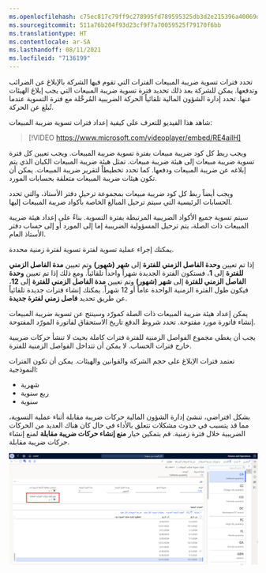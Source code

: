 ```yaml
---
ms.openlocfilehash: c75ec817c79ff9c278995fd789595325db3d2e215396a40069d64e8a7c6c85b8
ms.sourcegitcommit: 511a76b204f93d23cf9f7a70059525f79170f6bb
ms.translationtype: HT
ms.contentlocale: ar-SA
ms.lasthandoff: 08/11/2021
ms.locfileid: "7136199"
---
```

تحدد فترات تسوية ضريبة المبيعات الفترات التي تقوم فيها الشركة بالإبلاغ عن الضرائب وتدفعها. يمكن للشركة بعد ذلك تحديد فترة تسوية ضريبة المبيعات التي يجب إبلاغ الهيئات عنها. تحدد إدارة الشؤون المالية تلقائياً الحركة الضريبية المُرحَّلة مع فترة التسوية عندما تُبلغ عن الحركة.

شاهد هذا الفيديو للتعرف على كيفية إعداد فترات تسوية ضريبة المبيعات:

 > [!VIDEO https://www.microsoft.com/videoplayer/embed/RE4aiIH]

ويجب ربط كل كود ضريبة مبيعات بفترة تسوية ضريبة المبيعات. ويجب تعيين كل فترة تسوية ضريبة مبيعات إلى هيئة ضريبة مبيعات. تمثل هيئة ضريبة المبيعات الكيان الذي يتم إبلاغه عن ضريبة المبيعات ودفعها. كما تحدد تخطيطاً لتقرير ضريبة المبيعات. يمكن أن تكون هيئات ضريبة المبيعات متعلقة بحسابات المورد.

ويجب أيضاً ربط كل كود ضريبة مبيعات بمجموعة ترحيل دفتر الأستاذ، والتي تحدد الحسابات الرئيسية التي سيتم ترحيل المبالغ الخاصة بأكواد ضريبة المبيعات إليها.

سيتم تسوية جميع الأكواد الضريبية المرتبطة بفترة التسوية. بناءً على إعداد هيئة ضريبة المبيعات ذات الصلة، يتم ترحيل المسؤولية الضريبية إما إلى المورد أو إلى حساب دفتر الأستاذ العام.

يمكنك إجراء عملية تسوية لفترة تسوية لفترة زمنية محددة. 

إذا تم تعيين **وحدة الفاصل الزمني للفترة** إلى **شهر (شهور)** وتم تعيين **مدة الفاصل الزمني للفترة** إلى **1**، فستكون الفترة الجديدة شهراً واحداً تلقائياً. ومع ذلك إذا تم تعيين **وحدة الفاصل الزمني للفترة** إلى **شهر (شهور)** وتم تعيين **مدة الفاصل الزمني للفترة** إلى **12**، فيكون طول الفترة الزمنية الواحدة عاماً أو 12 شهراً. يمكنك إنشاء فترات جديدة تلقائياً عن طريق تحديد **فاصل زمني لفترة جديدة**.

يمكن إعداد هيئة ضريبة المبيعات ذات الصلة كمورّد وسينتج عن تسوية ضريبة المبيعات إنشاء فاتورة مورد مفتوحة. تحدد شروط الدفع تاريخ الاستحقاق لفاتورة المورّد المفتوحة.

يجب أن يغطي مجموع الفواصل الزمنية للفترة فترات كاملة بحيث لا تنشأ حركات ضريبية خارج فترات الحساب. لا يمكن أن تتداخل الفواصل الزمنية للفترة.

تعتمد فترات الإبلاغ على حجم الشركة والقوانين والهيئات. يمكن أن تكون الفترات النموذجية:

- شهرية
- ربع سنوية
- ‏‏سنوية


بشكل افتراضي، تنشئ إدارة الشؤون المالية حركات ضريبة مقابلة أثناء عملية التسوية، مما قد يتسبب في حدوث مشكلات تتعلق بالأداء في حال كان هناك العديد من الحركات الضريبية خلال فترة زمنية. قم بتمكين خيار **منع إنشاء حركات ضريبة مقابلة** لمنع إنشاء حركات ضريبة مقابلة.
 

[ ![منع إنشاء حركات ضريبية مقابلة](../media/settlement-1.png#lightbox) ](../media/settlement-1.png)